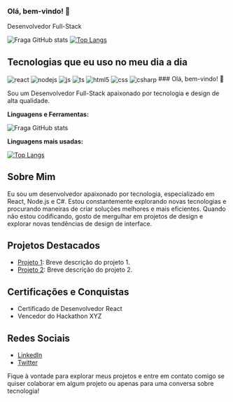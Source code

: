 ### Olá, bem-vindo! 👋

Desenvolvedor Full-Stack

![Fraga GitHub stats](https://github-readme-stats.vercel.app/api?username=williansnex&show_icons=true&theme=dark&count_private=true)
[![Top Langs](https://github-readme-stats.vercel.app/api/top-langs/?username=williansnex&layout=compact&theme=dark)](https://github.com/williansnex)

## Tecnologias que eu uso no meu dia a dia
<div style="display: inline_block">
  <img align="center" alt="react" src="https://img.shields.io/badge/React-20232A?style=for-the-badge&logo=react&logoColor=61DAFB" />
  <img align="center" alt="nodejs" src="https://img.shields.io/badge/Node.js-43853D?style=for-the-badge&logo=node.js&logoColor=white" />
  <img align="center" alt="js" src="https://img.shields.io/badge/JavaScript-F7DF1E?style=for-the-badge&logo=javascript&logoColor=black" />
  <img align="center" alt="ts" src="https://img.shields.io/badge/TypeScript-007ACC?style=for-the-badge&logo=typescript&logoColor=white" />
  <img align="center" alt="html5" src="https://img.shields.io/badge/HTML5-E34F26?style=for-the-badge&logo=html5&logoColor=white" />
  <img align="center" alt="css" src="https://img.shields.io/badge/CSS3-1572B6?style=for-the-badge&logo=css3&logoColor=white" />
  <img align="center" alt="csharp" src="https://img.shields.io/badge/C%23-239120?style=for-the-badge&logo=c-sharp&logoColor=white" />
  ### Olá, bem-vindo! 👋

Sou um Desenvolvedor Full-Stack apaixonado por tecnologia e design de alta qualidade.

**Linguagens e Ferramentas:**

![Fraga GitHub stats](https://github-readme-stats.vercel.app/api?username=williansnex&show_icons=true&theme=dark&count_private=true)

**Linguagens mais usadas:**

[![Top Langs](https://github-readme-stats.vercel.app/api/top-langs/?username=williansnex&layout=compact&theme=dark)](https://github.com/williansnex)

## Sobre Mim
Eu sou um desenvolvedor apaixonado por tecnologia, especializado em React, Node.js e C#. Estou constantemente explorando novas tecnologias e procurando maneiras de criar soluções melhores e mais eficientes. Quando não estou codificando, gosto de mergulhar em projetos de design e explorar novas tendências de design de interface.

## Projetos Destacados
- [Projeto 1](link-para-o-projeto-1): Breve descrição do projeto 1.
- [Projeto 2](link-para-o-projeto-2): Breve descrição do projeto 2.

## Certificações e Conquistas
- Certificado de Desenvolvedor React
- Vencedor do Hackathon XYZ

## Redes Sociais
- [LinkedIn](seu-linkedin)
- [Twitter](seu-twitter)

Fique à vontade para explorar meus projetos e entre em contato comigo se quiser colaborar em algum projeto ou apenas para uma conversa sobre tecnologia!

</div>
